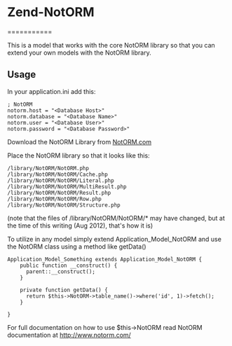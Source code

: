 # Zend-NotORM
===========

This is a model that works with the core NotORM library so that you can extend your own models with the NotORM library.




## Usage

In your application.ini add this:

    ; NotORM
    notorm.host = "<Database Host>"
    notorm.database = "<Database Name>"
    notorm.user = "<Database User>"
    notorm.password = "<Database Password>"
    

Download the NotORM Library from <a href="http://www.notorm.com/" target="_blank">NotORM.com</a>

Place the NotORM library so that it looks like this:

    /library/NotORM/NotORM.php
    /library/NotORM/NotORM/Cache.php
    /library/NotORM/NotORM/Literal.php
    /library/NotORM/NotORM/MultiResult.php
    /library/NotORM/NotORM/Result.php
    /library/NotORM/NotORM/Row.php
    /library/NotORM/NotORM/Structure.php
    
(note that the files of /library/NotORM/NotORM/* may have changed, but at the time of this writing (Aug 2012), that's how it is)

To utilize in any model simply extend Application_Model_NotORM and use the NotORM class using a method like getData()

    Application_Model_Something extends Application_Model_NotORM {
        public function __construct() {
          parent::__construct();
        }
        
        private function getData() {
          return $this->NotORM->table_name()->where('id', 1)->fetch();
        }
        
    }
    
    
    
For full documentation on how to use $this->NotORM read NotORM documentation at <a href="http://www.notorm.com/">http://www.notorm.com/</a>
